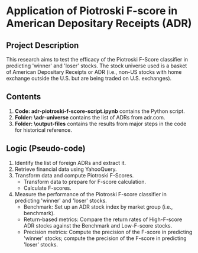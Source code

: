 # Application of Piotroski F-score in American Depositary Receipts (ADR)
## Project Description
This research aims to test the efficacy of the Piotroski F-Score classifier in predicting 'winner' and 'loser' stocks. The stock universe used is a basket of American Depositary Receipts or ADR (i.e., non-US stocks with home exchange outside the U.S. but are being traded on U.S. exchanges).
## Contents
1. **Code: adr-piotroski-f-score-script.ipynb** contains the Python script.
2. **Folder: \adr-universe** contains the list of ADRs from adr.com.
3. **Folder: \output-files** contains the results from major steps in the code for historical reference.
## Logic (Pseudo-code)
1. Identify the list of foreign ADRs and extract it.
2. Retrieve financial data using YahooQuery.
3. Transform data and compute Piotroski F-Scores.
   - Transform data to prepare for F-score calculation.
   - Calculate F-scores.
4. Measure the performance of the Piotroski F-score classifier in predicting 'winner' and 'loser' stocks.
   - Benchmark: Set up an ADR stock index by market group (i.e., benchmark).
   - Return-based metrics: Compare the return rates of High-F-score ADR stocks against the Benchmark and Low-F-score stocks.
   - Precision metrics: Compute the precision of the F-score in predicting 'winner' stocks; compute the precision of the F-score in predicting 'loser' stocks.
